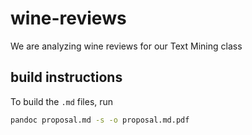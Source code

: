 # wine-reviews
We are analyzing wine reviews for our Text Mining class


## build instructions

To build the `.md` files, run

```bash
pandoc proposal.md -s -o proposal.md.pdf
```
